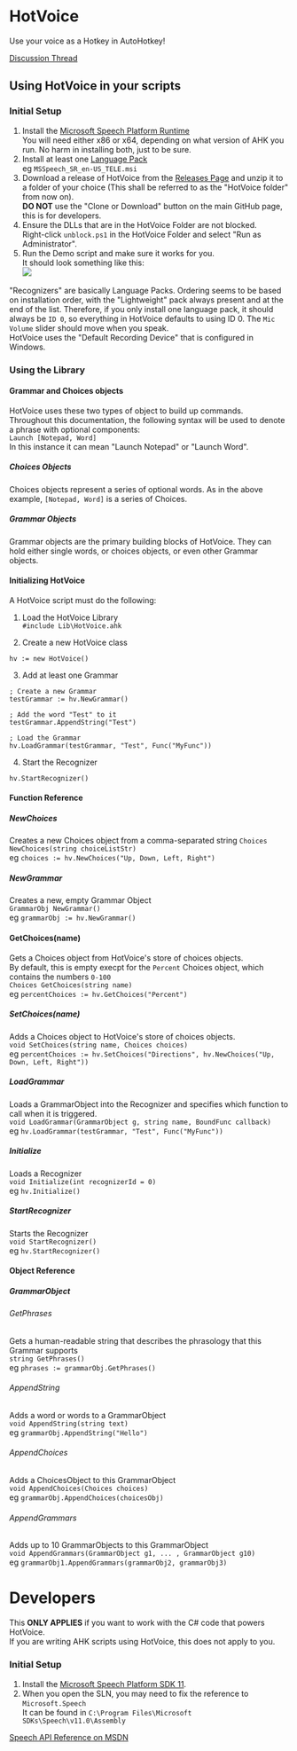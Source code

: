 # HotVoice

Use your voice as a Hotkey in AutoHotkey!  

[Discussion Thread](https://autohotkey.com/boards/viewtopic.php?f=6&t=34288)

## Using HotVoice in your scripts
### Initial Setup
1. Install the [Microsoft Speech Platform Runtime](https://www.microsoft.com/en-us/download/details.aspx?id=27225)  
You will need either x86 or x64, depending on what version of AHK you run. No harm in installing both, just to be sure.  
2. Install at least one [Language Pack](https://www.microsoft.com/en-us/download/details.aspx?id=27224)  
eg `MSSpeech_SR_en-US_TELE.msi`  
3. Download a release of HotVoice from the [Releases Page](https://github.com/evilC/HotVoice/releases) and unzip it to a folder of your choice (This shall be referred to as the "HotVoice folder" from now on).    
**DO NOT** use the "Clone or Download" button on the main GitHub page, this is for developers.  
4. Ensure the DLLs that are in the HotVoice Folder are not blocked.  
Right-click `unblock.ps1` in the HotVoice Folder and select "Run as Administrator".  
5. Run the Demo script and make sure it works for you.  
It should look something like this:  
![](https://i.imgur.com/kxfr9Va.png) 

"Recognizers" are basically Language Packs. Ordering seems to be based on installation order, with the "Lightweight" pack always present and at the end of the list. Therefore, if you only install one language pack, it should always be `ID 0`, so everything in HotVoice defaults to using ID 0. 
The `Mic Volume` slider should move when you speak.  
HotVoice uses the "Default Recording Device" that is configured in Windows.  

### Using the Library
#### Grammar and Choices objects
HotVoice uses these two types of object to build up commands.  
Throughout this documentation, the following syntax will be used to denote a phrase with optional components:  
`Launch [Notepad, Word]`  
In this instance it can mean "Launch Notepad" or "Launch Word".  
##### Choices Objects
Choices objects represent a series of optional words. As in the above example, `[Notepad, Word]` is a series of Choices.  
##### Grammar Objects
Grammar objects are the primary building blocks of HotVoice. They can hold either single words, or choices objects, or even other Grammar objects.
#### Initializing HotVoice
A HotVoice script must do the following:  

1. Load the HotVoice Library  
`#include Lib\HotVoice.ahk`  

2. Create a new HotVoice class  

```
hv := new HotVoice()
```

3. Add at least one Grammar  

```
; Create a new Grammar
testGrammar := hv.NewGrammar()

; Add the word "Test" to it
testGrammar.AppendString("Test")

; Load the Grammar
hv.LoadGrammar(testGrammar, "Test", Func("MyFunc"))
```  

4. Start the Recognizer  

```
hv.StartRecognizer()
```

#### Function Reference
##### NewChoices
Creates a new Choices object from a comma-separated string
`Choices NewChoices(string choiceListStr)`  
eg `choices := hv.NewChoices("Up, Down, Left, Right")`  

##### NewGrammar
Creates a new, empty Grammar Object  
`GrammarObj NewGrammar()`  
eg `grammarObj := hv.NewGrammar()`  

#### GetChoices(name)
Gets a Choices object from HotVoice's store of choices objects.  
By default, this is empty execpt for the `Percent` Choices object, which contains the numbers `0-100`  
`Choices GetChoices(string name)`  
eg `percentChoices := hv.GetChoices("Percent")`

##### SetChoices(name)
Adds a Choices object to HotVoice's store of choices objects.  
`void SetChoices(string name, Choices choices)`  
eg `percentChoices := hv.SetChoices("Directions", hv.NewChoices("Up, Down, Left, Right"))`  

##### LoadGrammar
Loads a GrammarObject into the Recognizer and specifies which function to call when it is triggered.  
`void LoadGrammar(GrammarObject g, string name, BoundFunc callback)`  
eg `hv.LoadGrammar(testGrammar, "Test", Func("MyFunc"))`  

##### Initialize
Loads a Recognizer  
`void Initialize(int recognizerId = 0)`  
eg `hv.Initialize()`  

##### StartRecognizer  
Starts the Recognizer  
`void StartRecognizer()`  
eg `hv.StartRecognizer()`  

#### Object Reference  
##### GrammarObject
###### GetPhrases
Gets a human-readable string that describes the phrasology that this Grammar supports  
`string GetPhrases()`  
eg `phrases := grammarObj.GetPhrases()`  

###### AppendString
Adds a word or words to a GrammarObject  
`void AppendString(string text)`  
eg `grammarObj.AppendString("Hello")`  

###### AppendChoices
Adds a ChoicesObject to this GrammarObject  
`void AppendChoices(Choices choices)`  
eg `grammarObj.AppendChoices(choicesObj)`  

###### AppendGrammars
Adds up to 10 GrammarObjects to this GrammarObject  
`void AppendGrammars(GrammarObject g1, ... , GrammarObject g10)`  
eg `grammarObj1.AppendGrammars(grammarObj2, grammarObj3)`  

# Developers
This **ONLY APPLIES** if you want to work with the C# code that powers HotVoice.  
If you are writing AHK scripts using HotVoice, this does not apply to you.  
### Initial Setup
1. Install the [Microsoft Speech Platform SDK 11](https://msdn.microsoft.com/en-us/library/hh362873(v=office.14).aspx#Anchor_2).  
2. When you open the SLN, you may need to fix the reference to `Microsoft.Speech`  
It can be found in `C:\Program Files\Microsoft SDKs\Speech\v11.0\Assembly` 

[Speech API Reference on MSDN](https://msdn.microsoft.com/en-us/library/hh378380(v=office.14).aspx)
